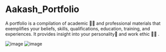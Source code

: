 # Aakash_Portfolio
A portfolio is a compilation of academic 📒📝 and professional materials 
that exemplifies your beliefs, skills, qualifications, education, training, and experiences. 
It provides insight into your personality🧑 and work ethic 👨‍💻 .

![image](https://user-images.githubusercontent.com/92568427/215388870-447fdef9-9203-4d9e-9d24-ce48e1625c52.png)
![image](https://user-images.githubusercontent.com/92568427/215388926-8be5592d-7a2f-46c1-8877-5c258aa48127.png)
